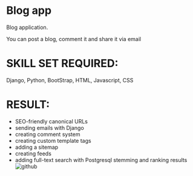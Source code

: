 # Blog app
Blog application.

You can post a blog, comment it and share it via email


# SKILL SET REQUIRED:
 Django, Python, BootStrap, HTML, Javascript, CSS


# RESULT:
- SEO-friendly canonical URLs
- sending emails with Django
- creating comment system
- creating custom template tags
- adding a sitemap
- creating feeds
- adding full-text search with Postgresql
    stemming and ranking results
![github](https://github.com/Alisher007/blog.git)
